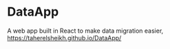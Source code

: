 
# DataApp 

A web app built in React to make data migration easier, https://taherelsheikh.github.io/DataApp/

